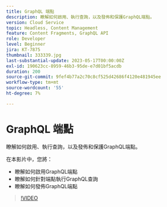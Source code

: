 ```yaml
---
title: GraphQL 端點
description: 瞭解如何啟用、執行查詢，以及發佈和保護GraphQL端點。
version: Cloud Service
topic: Headless, Content Management
feature: Content Fragments, GraphQL API
role: Developer
level: Beginner
jira: KT-7875
thumbnail: 333339.jpg
last-substantial-update: 2023-05-17T00:00:00Z
exl-id: 190623cc-8959-46b3-95de-e7d01bf5acdb
duration: 200
source-git-commit: 9fef4b77a2c70c8cf525d42686f4120e481945ee
workflow-type: tm+mt
source-wordcount: '55'
ht-degree: 7%

---
```


# GraphQL 端點

瞭解如何啟用、執行查詢，以及發佈和保護GraphQL端點。

在本影片中，您將：

+ 瞭解如何啟用GraphQL端點
+ 瞭解如何針對端點執行GraphQL查詢
+ 瞭解如何發佈GraphQL端點

>[!VIDEO](https://video.tv.adobe.com/v/333339?quality=12&learn=on)
